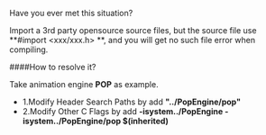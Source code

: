 Have you ever met this situation?<p>
Import a 3rd party opensource source files, but the source file use **#import <xxx/xxx.h> **, and you will get no such file error when compiling.

####How to resolve it?

Take animation engine **POP** as example.<p>

* 1.Modify  Header Search Paths by add **"../PopEngine/pop"**
* 2.Modify  Other C Flags by add  **-isystem../PopEngine  -isystem../PopEngine/pop  $(inherited)**